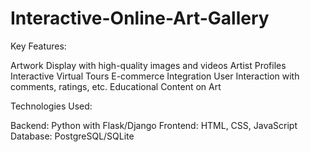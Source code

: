 # Interactive-Online-Art-Gallery

Key Features:

Artwork Display with high-quality images and videos
Artist Profiles
Interactive Virtual Tours
E-commerce Integration
User Interaction with comments, ratings, etc.
Educational Content on Art

Technologies Used:

Backend: Python with Flask/Django
Frontend: HTML, CSS, JavaScript
Database: PostgreSQL/SQLite

